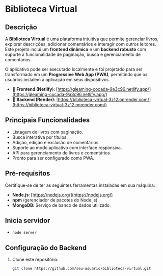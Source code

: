 # Biblioteca Virtual

## Descrição
A **Biblioteca Virtual** é uma plataforma intuitiva que permite gerenciar livros, explorar descrições, adicionar comentários e interagir com outros leitores. Este projeto inclui um **frontend dinâmico** e um **backend robusto** com suporte à funcionalidade de paginação, busca e gerenciamento de comentários.

O aplicativo pode ser executado localmente e foi projetado para ser transformado em um **Progressive Web App (PWA)**, permitindo que os usuários instalem a aplicação em seus dispositivos.

- 🔗 **Frontend (Netlify)**: [https://gleaming-cocada-9a3c96.netlify.app/](https://gleaming-cocada-9a3c96.netlify.app/)
- 🔗 **Backend (Render)**: [https://biblioteca-virtual-3z12.onrender.com/](https://biblioteca-virtual-3z12.onrender.com/)

## Principais Funcionalidades
- Listagem de livros com paginação.
- Busca interativa por títulos.
- Adição, edição e exclusão de comentários.
- Suporte ao modo aplicativo com interface responsiva.
- API para gerenciamento de livros e comentários.
- Pronto para ser configurado como PWA.

## Pré-requisitos
Certifique-se de ter as seguintes ferramentas instaladas em sua máquina:
- **Node.js**: [https://nodejs.org/](https://nodejs.org/)
- **npm** (gerenciador de pacotes do Node.js)
- **MongoDB**: Serviço de banco de dados utilizado.

## Inicia servidor
- `node server`

## Configuração do Backend
1. Clone este repositório:
   ```bash
   git clone https://github.com/seu-usuario/biblioteca-virtual.git
   
